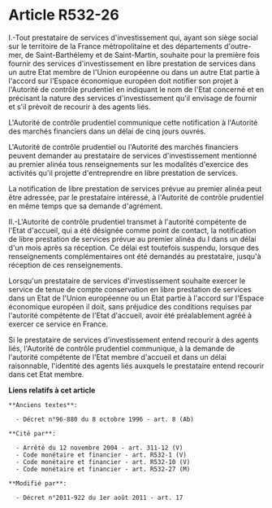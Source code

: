 # Article R532-26

I.-Tout prestataire de services d'investissement qui, ayant son siège social sur le territoire de la France métropolitaine et
des départements d'outre-mer, de Saint-Barthélemy et de Saint-Martin, souhaite pour la première fois fournir des services
d'investissement en libre prestation de services dans un autre Etat membre de l'Union européenne ou dans un autre Etat partie
à l'accord sur l'Espace économique européen doit notifier son projet à l'Autorité de contrôle prudentiel en indiquant le nom
de l'Etat concerné et en précisant la nature des services d'investissement qu'il envisage de fournir et s'il prévoit de
recourir à des agents liés. 

L'Autorité de contrôle prudentiel communique cette notification à l'Autorité des marchés financiers dans un délai de cinq
jours ouvrés. 

L'Autorité de contrôle prudentiel ou l'Autorité des marchés financiers peuvent demander au prestataire de services
d'investissement mentionné au premier alinéa tous renseignements sur les modalités d'exercice des activités qu'il projette
d'entreprendre en libre prestation de services. 

La notification de libre prestation de services prévue au premier alinéa peut être adressée, par le prestataire intéressé, à
l'Autorité de contrôle prudentiel en même temps que sa demande d'agrément. 

II.-L'Autorité de contrôle prudentiel transmet à l'autorité compétente de l'Etat d'accueil, qui a été désignée comme point de
contact, la notification de libre prestation de services prévue au premier alinéa du I dans un délai d'un mois après sa
réception. Ce délai est toutefois suspendu, lorsque des renseignements complémentaires ont été demandés au prestataire,
jusqu'à réception de ces renseignements. 

Lorsqu'un prestataire de services d'investissement souhaite exercer le service de tenue de compte conservation en libre
prestation de services dans un Etat de l'Union européenne ou un Etat partie à l'accord sur l'Espace économique européen il
doit, sans préjudice des conditions requises par l'autorité compétente de l'Etat d'accueil, avoir été préalablement agréé à
exercer ce service en France. 

Si le prestataire de services d'investissement entend recourir à des agents liés, l'Autorité de contrôle prudentiel
communique, à la demande de l'autorité compétente de l'Etat membre d'accueil et dans un délai raisonnable, l'identité des
agents liés auxquels le prestataire entend recourir dans cet Etat membre.

**Liens relatifs à cet article**

	**Anciens textes**:

	  - Décret n°96-880 du 8 octobre 1996 - art. 8 (Ab)

	**Cité par**:

	  - Arrêté du 12 novembre 2004 - art. 311-12 (V)
	  - Code monétaire et financier - art. R532-1 (V)
	  - Code monétaire et financier - art. R532-10 (V)
	  - Code monétaire et financier - art. R532-27 (M)

	**Modifié par**:

	  - Décret n°2011-922 du 1er août 2011 - art. 17
